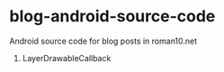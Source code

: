 blog-android-source-code
========================

Android source code for blog posts in roman10.net

1. LayerDrawableCallback
